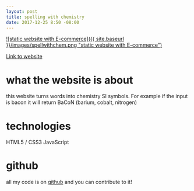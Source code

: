 ```yaml
---
layout: post
title: spelling with chemistry
date: 2017-12-25 8:50 -08:00
---
```


<a href="https://colorlessenergy.github.io/spelling-with-chemistry/">
    ![static website with E-commerce]({{ site.baseurl }}/images/spellwithchem.png "static website with E-commerce")
</a>

[Link to website](https://colorlessenergy.github.io/spelling-with-chemistry/)

# what the website is about

this website turns words into chemistry SI symbols. For example
if the input is bacon it will return BaCoN (barium, cobalt, nitrogen)


# technologies

HTML5 / CSS3
JavaScript

# github

all my code is on [github](https://github.com/colorlessenergy/spelling-with-chemistry) and you can contribute to it!
